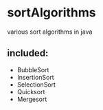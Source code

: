 # sortAlgorithms
various sort algorithms in java

## included:

* BubbleSort
* InsertionSort
* SelectionSort
* Quicksort
* Mergesort

